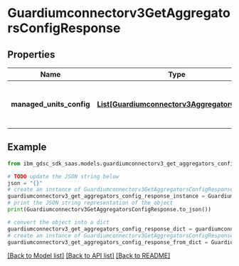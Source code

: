 # Guardiumconnectorv3GetAggregatorsConfigResponse


## Properties

Name | Type | Description | Notes
------------ | ------------- | ------------- | -------------
**managed_units_config** | [**List[Guardiumconnectorv3AggregatorConfig]**](Guardiumconnectorv3AggregatorConfig.md) | List of aggregator configurations from tenant database. | [optional] 

## Example

```python
from ibm_gdsc_sdk_saas.models.guardiumconnectorv3_get_aggregators_config_response import Guardiumconnectorv3GetAggregatorsConfigResponse

# TODO update the JSON string below
json = "{}"
# create an instance of Guardiumconnectorv3GetAggregatorsConfigResponse from a JSON string
guardiumconnectorv3_get_aggregators_config_response_instance = Guardiumconnectorv3GetAggregatorsConfigResponse.from_json(json)
# print the JSON string representation of the object
print(Guardiumconnectorv3GetAggregatorsConfigResponse.to_json())

# convert the object into a dict
guardiumconnectorv3_get_aggregators_config_response_dict = guardiumconnectorv3_get_aggregators_config_response_instance.to_dict()
# create an instance of Guardiumconnectorv3GetAggregatorsConfigResponse from a dict
guardiumconnectorv3_get_aggregators_config_response_from_dict = Guardiumconnectorv3GetAggregatorsConfigResponse.from_dict(guardiumconnectorv3_get_aggregators_config_response_dict)
```
[[Back to Model list]](../README.md#documentation-for-models) [[Back to API list]](../README.md#documentation-for-api-endpoints) [[Back to README]](../README.md)


